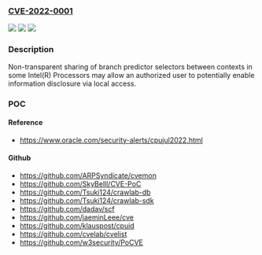### [CVE-2022-0001](https://cve.mitre.org/cgi-bin/cvename.cgi?name=CVE-2022-0001)

![](https://img.shields.io/static/v1?label=Product&message=Intel(R)%20Processors&color=blue)
![](https://img.shields.io/static/v1?label=Version&message=n%2Fa&color=blue)
![](https://img.shields.io/static/v1?label=Vulnerability&message=%20information%20disclosure%20&color=brighgreen)

### Description

Non-transparent sharing of branch predictor selectors between contexts in some Intel(R) Processors may allow an authorized user to potentially enable information disclosure via local access.

### POC

#### Reference

- <https://www.oracle.com/security-alerts/cpujul2022.html>

#### Github

- <https://github.com/ARPSyndicate/cvemon>
- <https://github.com/SkyBelll/CVE-PoC>
- <https://github.com/Tsuki124/crawlab-db>
- <https://github.com/Tsuki124/crawlab-sdk>
- <https://github.com/dadav/scf>
- <https://github.com/jaeminLeee/cve>
- <https://github.com/klauspost/cpuid>
- <https://github.com/cvelab/cvelist>
- <https://github.com/w3security/PoCVE>
